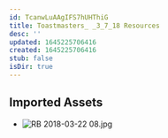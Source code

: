 ```yaml
---
id: TcanwLuAAgIFS7hUHThiG
title: Toastmasters_ _3_7_18 Resources
desc: ''
updated: 1645225706416
created: 1645225706416
stub: false
isDir: true
---
```

## Imported Assets
- ![RB 2018-03-22 08.jpg](/assets/rb-2018-03-22-08.jpg)
